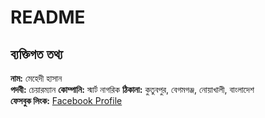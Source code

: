 # README

## ব্যক্তিগত তথ্য

**নাম:** মেহেদী হাসান  
**পদবী:** চেয়ারম্যান
**কোম্পানি:** স্মার্ট নাগরিক
**ঠিকানা:** কুতুবপুর, বেগমগঞ্জ, নোয়াখালী, বাংলাদেশ  
**ফেসবুক লিংক:** [Facebook Profile](https://www.facebook.com/ripu.info)
